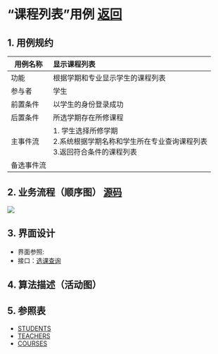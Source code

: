 # “课程列表”用例 [返回](../../README.md)
## 1. 用例规约
|用例名称|显示课程列表|
|-------|:-------------|
|功能|根据学期和专业显示学生的课程列表|
|参与者|学生|
|前置条件| 以学生的身份登录成功|
|后置条件|所选学期存在所修课程|
|主事件流| 1. 学生选择所修学期<br/>2.系统根据学期名称和学生所在专业查询课程列表<br/>3.返回符合条件的课程列表 |
|备选事件流| |

## 2. 业务流程（顺序图） [源码](../课程列表.puml)
![](../img/课程列表1.png) 

## 3. 界面设计
- 界面参照: 
- 接口：[选课查询](../jiekou/选课查询.md)

## 4. 算法描述（活动图）



## 5. 参照表
- [STUDENTS](../../数据库设计.md/#STUDENTS)
- [TEACHERS](../../数据库设计.md/#TEACHERS)
- [COURSES](../../数据库设计.md/#COURSES)

